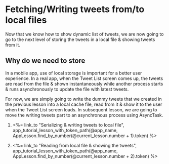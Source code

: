 # Fetching/Writing tweets from/to local files

Now that we know how to show dynamic list of tweets, we are now going to go to the next level of storing the tweets in a local file & showing tweets from it.

## Why do we need to store

In a mobile app, use of local storage is important for a better user experience. In a real app, when the Tweet List screen comes up, the tweets are read from the file & shown instantaneously while another process starts & runs asynchronously to update the file with latest tweets. 

For now, we are simply going to write the dummy tweets that we created in the previous lesson into a local cache file, read from it & show it to the user when the Tweet List screen loads. In subsequent lesson, we are going to move the writing tweets part to an asynchronous process using AsyncTask. 

1. <%= link_to "Serializing & writing tweets to local file", app_tutorial_lesson_with_token_path(@app_name, AppLesson.find_by_number(@current_lesson.number + 1).token) %>

2. <%= link_to "Reading from local file & showing the tweets", app_tutorial_lesson_with_token_path(@app_name, AppLesson.find_by_number(@current_lesson.number + 2).token) %>

